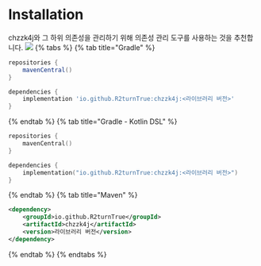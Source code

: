 # Installation
chzzk4j와 그 하위 의존성을 관리하기 위해 의존성 관리 도구를 사용하는 것을 추천합니다.
![](https://img.shields.io/maven-central/v/io.github.R2turnTrue/chzzk4j)
{% tabs %}
{% tab title="Gradle" %}
```groovy
repositories {
    mavenCentral()
}

dependencies {
    implementation 'io.github.R2turnTrue:chzzk4j:<라이브러리 버전>'
}
```
{% endtab %}
{% tab title="Gradle - Kotlin DSL" %}
```kotlin
repositories {
    mavenCentral()
}

dependencies {
    implementation("io.github.R2turnTrue:chzzk4j:<라이브러리 버전>")
}
```
{% endtab %}
{% tab title="Maven" %}
```xml
<dependency>
    <groupId>io.github.R2turnTrue</groupId>
    <artifactId>chzzk4j</artifactId>
    <version>라이브러리 버전</version>
</dependency>
```
{% endtab %}
{% endtabs %}